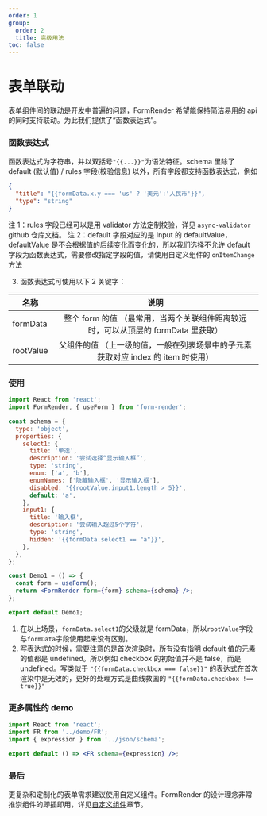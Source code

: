 ```yaml
---
order: 1
group:
  order: 2
  title: 高级用法
toc: false
---
```


# 表单联动

表单组件间的联动是开发中普遍的问题，FormRender 希望能保持简洁易用的 api 的同时支持联动。为此我们提供了“函数表达式”。

### 函数表达式

函数表达式为字符串，并以双括号`"{{...}}"`为语法特征。schema 里除了 default (默认值) / rules 字段(校验信息) 以外，所有字段都支持函数表达式，例如

```json
{
  "title": "{{formData.x.y === 'us' ? '美元':'人民币'}}",
  "type": "string"
}
```

注 1：rules 字段已经可以是用 validator 方法定制校验，详见 `async-validator` github 仓库文档。
注 2：default 字段对应的是 Input 的 defaultValue，defaultValue 是不会根据值的后续变化而变化的，所以我们选择不允许 default 字段为函数表达式，需要修改指定字段的值，请使用自定义组件的 `onItemChange` 方法

3. 函数表达式可使用以下 2 关键字：

| 名称      |                                       说明                                        |
| --------- | :-------------------------------------------------------------------------------: |
| formData  | 整个 form 的值 （最常用，当两个关联组件距离较远时，可以从顶层的 formData 里获取） |
| rootValue | 父组件的值 （上一级的值，一般在列表场景中的子元素获取对应 index 的 item 时使用）  |

### 使用

```jsx
import React from 'react';
import FormRender, { useForm } from 'form-render';

const schema = {
  type: 'object',
  properties: {
    select1: {
      title: '单选',
      description: '尝试选择“显示输入框”',
      type: 'string',
      enum: ['a', 'b'],
      enumNames: ['隐藏输入框', '显示输入框'],
      disabled: '{{rootValue.input1.length > 5}}',
      default: 'a',
    },
    input1: {
      title: '输入框',
      description: '尝试输入超过5个字符',
      type: 'string',
      hidden: '{{formData.select1 == "a"}}',
    },
  },
};

const Demo1 = () => {
  const form = useForm();
  return <FormRender form={form} schema={schema} />;
};

export default Demo1;
```

1. 在以上场景，`formData.select1`的父级就是 formData，所以`rootValue`字段与`formData`字段使用起来没有区别。
2. 写表达式的时候，需要注意的是首次渲染时，所有没有指明 default 值的元素的值都是 undefined。所以例如 checkbox 的初始值并不是 false，而是 undefined。写类似于 `"{{formData.checkbox === false}}"` 的表达式在首次渲染中是无效的，更好的处理方式是曲线救国的 `"{{formData.checkbox !== true}}"`

### 更多属性的 demo

```jsx
import React from 'react';
import FR from '../demo/FR';
import { expression } from '../json/schema';

export default () => <FR schema={expression} />;
```

### 最后

更复杂和定制化的表单需求建议使用自定义组件。FormRender 的设计理念非常推崇组件的即插即用，详见[自定义组件](/form-render/advanced/widget)章节。
